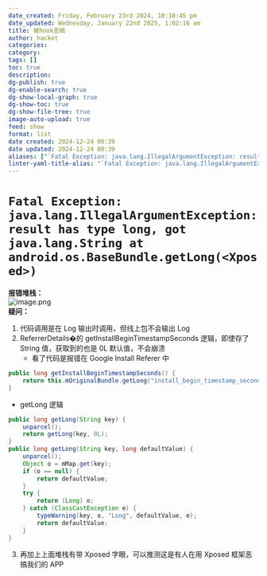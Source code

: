 ```yaml
---
date_created: Friday, February 23rd 2024, 10:10:45 pm
date_updated: Wednesday, January 22nd 2025, 1:02:16 am
title: 被hook恶搞
author: hacket
categories: 
category: 
tags: []
toc: true
description: 
dg-publish: true
dg-enable-search: true
dg-show-local-graph: true
dg-show-toc: true
dg-show-file-tree: true
image-auto-upload: true
feed: show
format: list
date created: 2024-12-24 00:39
date updated: 2024-12-24 00:39
aliases: ["`Fatal Exception: java.lang.IllegalArgumentException: result has type long, got java.lang.String at android.os.BaseBundle.getLong(<Xposed>)`", '"`Fatal Exception: java.lang.IllegalArgumentException: result has type long', 'got java.lang.String at android.os.BaseBundle.getLong(<Xposed>)`"']
linter-yaml-title-alias: "`Fatal Exception: java.lang.IllegalArgumentException: result has type long, got java.lang.String at android.os.BaseBundle.getLong(<Xposed>)`"
---
```


# `Fatal Exception: java.lang.IllegalArgumentException: result has type long, got java.lang.String at android.os.BaseBundle.getLong(<Xposed>)`

**报错堆栈：**<br>![image.png](https://cdn.nlark.com/yuque/0/2023/png/694278/1688615236567-75533ff8-0d76-4b67-81f7-c9dad077c206.png#averageHue=%23f9f9f9&clientId=u9c12f14e-a255-4&from=paste&height=606&id=u93e2933c&originHeight=1212&originWidth=2230&originalType=binary&ratio=2&rotation=0&showTitle=false&size=285033&status=done&style=none&taskId=u423064f0-fc9b-40f1-bcbb-c91bdcef404&title=&width=1115)<br>**疑问：**

1. 代码调用是在 Log 输出时调用，但线上包不会输出 Log
2. ReferrerDetails�的 getInstallBeginTimestampSeconds 逻辑，即使存了 String 值，获取到的也是 0L 默认值，不会崩溃
   - 看了代码是报错在 Google Install Referer 中

```java
public long getInstallBeginTimestampSeconds() {
    return this.mOriginalBundle.getLong("install_begin_timestamp_seconds");
}
```

- getLong 逻辑

```java
public long getLong(String key) {
    unparcel();
    return getLong(key, 0L);
}
public long getLong(String key, long defaultValue) {
    unparcel();
    Object o = mMap.get(key);
    if (o == null) {
        return defaultValue;
    }
    try {
        return (Long) o;
    } catch (ClassCastException e) {
        typeWarning(key, o, "Long", defaultValue, e);
        return defaultValue;
    }
}
```

3. 再加上上面堆栈有带 Xposed 字眼，可以推测这是有人在用 Xposed 框架恶搞我们的 APP
